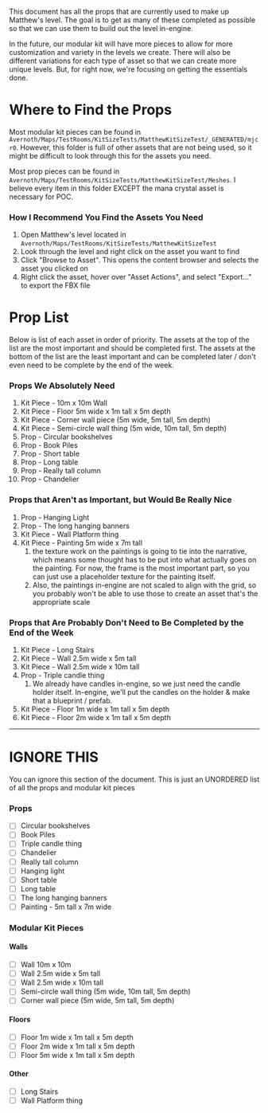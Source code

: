 
This document has all the props that are currently used to make up Matthew's level. The goal is to get as many of these completed as possible so that we can use them to build out the level in-engine.

In the future, our modular kit will have more pieces to allow for more customization and variety in the levels we create. There will also be different variations for each type of asset so that we can create more unique levels. But, for right now, we're focusing on getting the essentials done.

# Where to Find the Props

Most modular kit pieces can be found in `Avernoth/Maps/TestRooms/KitSizeTests/MatthewKitSizeTest/_GENERATED/mjcr0`. However, this folder is full of other assets that are not being used, so it might be difficult to look through this for the assets you need.

Most prop pieces can be found in `Avernoth/Maps/TestRooms/KitSizeTests/MatthewKitSizeTest/Meshes`. I believe every item in this folder EXCEPT the mana crystal asset is necessary for POC.

### How I Recommend You Find the Assets You Need
1. Open Matthew's level located in `Avernoth/Maps/TestRooms/KitSizeTests/MatthewKitSizeTest`
2. Look through the level and right click on the asset you want to find
3. Click "Browse to Asset". This opens the content browser and selects the asset you clicked on
4. Right click the asset, hover over "Asset Actions", and select "Export…" to export the FBX file

# Prop List

Below is list of each asset in order of priority. The assets at the top of the list are the most important and should be completed first. The assets at the bottom of the list are the least important and can be completed later / don't even need to be complete by the end of the week.

### Props We Absolutely Need

1. Kit Piece - 10m x 10m Wall
2. Kit Piece - Floor 5m wide x 1m tall x 5m depth
3. Kit Piece - Corner wall piece (5m wide, 5m tall, 5m depth)
4. Kit Piece - Semi-circle wall thing (5m wide, 10m tall, 5m depth)
5. Prop - Circular bookshelves
6. Prop - Book Piles
7. Prop - Short table
8. Prop - Long table
9. Prop - Really tall column
10. Prop - Chandelier

### Props that Aren't as Important, but Would Be Really Nice

1. Prop - Hanging Light
2. Prop - The long hanging banners
3. Kit Piece - Wall Platform thing
4. Kit Piece - Painting 5m wide x 7m tall
	1. the texture work on the paintings is going to tie into the narrative, which means some thought has to be put into what actually goes on the painting. For now, the frame is the most important part, so you can just use a placeholder texture for the painting itself.
	2. Also, the paintings in-engine are not scaled to align with the grid, so you probably won't be able to use those to create an asset that's the appropriate scale

### Props that Are Probably Don't Need to Be Completed by the End of the Week

1. Kit Piece - Long Stairs
2. Kit Piece - Wall 2.5m wide x 5m tall
3. Kit Piece - Wall 2.5m wide x 10m tall
4. Prop - Triple candle thing
	1. We already have candles in-engine, so we just need the candle holder itself. In-engine, we'll put the candles on the holder & make that a blueprint / prefab.
5. Kit Piece - Floor 1m wide x 1m tall x 5m depth
6. Kit Piece - Floor 2m wide x 1m tall x 5m depth

----

# IGNORE THIS

You can ignore this section of the document. This is just an UNORDERED list of all the props and modular kit pieces

### Props

- [ ] Circular bookshelves
- [ ] Book Piles
- [ ] Triple candle thing
- [ ] Chandelier
- [ ] Really tall column
- [ ] Hanging light
- [ ] Short table
- [ ] Long table
- [ ] The long hanging banners
- [ ] Painting - 5m tall x 7m wide

### Modular Kit Pieces

#### Walls

- [ ] Wall 10m x 10m
- [ ] Wall 2.5m wide x 5m tall
- [ ] Wall 2.5m wide x 10m tall
- [ ] Semi-circle wall thing (5m wide, 10m tall, 5m depth)
- [ ] Corner wall piece (5m wide, 5m tall, 5m depth)

#### Floors

- [ ] Floor 1m wide x 1m tall x 5m depth
- [ ] Floor 2m wide x 1m tall x 5m depth
- [ ] Floor 5m wide x 1m tall x 5m depth

#### Other

- [ ] Long Stairs
- [ ] Wall Platform thing
